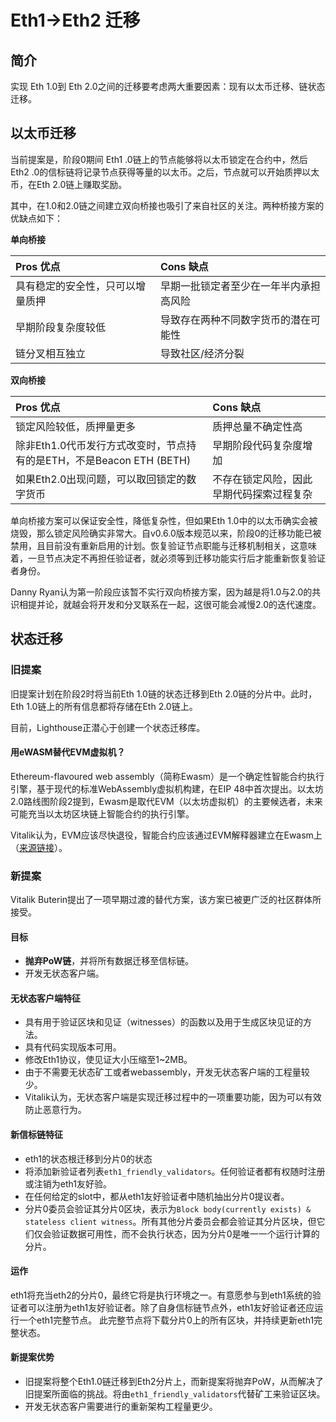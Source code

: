 # Eth1-&gt;Eth2 迁移

## 简介

实现 Eth 1.0到 Eth 2.0之间的迁移要考虑两大重要因素：现有以太币迁移、链状态迁移。

## 以太币迁移

当前提案是，阶段0期间 Eth1 .0链上的节点能够将以太币锁定在合约中，然后Eth2 .0的信标链将记录节点获得等量的以太币。之后，节点就可以开始质押以太币，在Eth 2.0链上赚取奖励。

其中，在1.0和2.0链之间建立双向桥接也吸引了来自社区的关注。两种桥接方案的优缺点如下：

**单向桥接**

| Pros 优点 | Cons 缺点 |
| :--- | :--- |
| 具有稳定的安全性，只可以增量质押 | 早期一批锁定者至少在一年半内承担高风险 |
| 早期阶段复杂度较低 | 导致存在两种不同数字货币的潜在可能性 |
|  链分叉相互独立 | 导致社区/经济分裂 |

**双向桥接**

| Pros 优点 | Cons 缺点 |
| :--- | :--- |
| 锁定风险较低，质押量更多 | 质押总量不确定性高 |
| 除非Eth1.0代币发行方式改变时，节点持有的是ETH，不是Beacon ETH \(BETH\) | 早期阶段代码复杂度增加 |
| 如果Eth2.0出现问题，可以取回锁定的数字货币 | 不存在锁定风险，因此早期代码探索过程复杂 |

单向桥接方案可以保证安全性，降低复杂性，但如果Eth 1.0中的以太币确实会被烧毁，那么锁定风险确实非常大。自v0.6.0版本规范以来，阶段0的迁移功能已被禁用，且目前没有重新启用的计划。恢复验证节点职能与迁移机制相关，这意味着，一旦节点决定不再担任验证者，就必须等到迁移功能实行后才能重新恢复验证者身份。

Danny Ryan认为第一阶段应该暂不实行双向桥接方案，因为越是将1.0与2.0的共识相提并论，就越会将开发和分叉联系在一起，这很可能会减慢2.0的迭代速度。

## 状态迁移

### 旧提案

旧提案计划在阶段2时将当前Eth 1.0链的状态迁移到Eth 2.0链的分片中。此时，Eth 1.0链上的所有信息都将存储在Eth 2.0链上。

目前，Lighthouse正潜心于创建一个状态迁移库。

#### **用eWASM替代EVM虚拟机？**

Ethereum-flavoured web assembly（简称Ewasm）是一个确定性智能合约执行引擎，基于现代的标准WebAssembly虚拟机构建，在EIP 48中首次提出。以太坊 2.0路线图阶段2提到，Ewasm是取代EVM（以太坊虚拟机）的主要候选者，未来可能充当以太坊区块链上智能合约的执行引擎。

Vitalik认为，EVM应该尽快退役，智能合约应该通过EVM解释器建立在Ewasm上（[来源链接](https://medium.com/ethereum-magicians/demystifying-the-road-to-ethereum-2-0-8130ade8d00f#a32b)）。



### 新提案

Vitalik Buterin提出了一项早期过渡的替代方案，该方案已被更广泛的社区群体所接受。

#### **目标**

* **抛弃PoW链**，并将所有数据迁移至信标链。
* 开发无状态客户端。

#### **无状态客户端特征**

* 具有用于验证区块和见证（witnesses）的函数以及用于生成区块见证的方法。
* 具有代码实现版本可用。
* 修改Eth1协议，使见证大小压缩至1~2MB。
* 由于不需要无状态矿工或者webassembly，开发无状态客户端的工程量较少。
* Vitalik认为，无状态客户端是实现迁移过程中的一项重要功能，因为可以有效防止恶意行为。

#### **新信标链特征**

* eth1的状态根迁移到分片0的状态
* 将添加新验证者列表`eth1_friendly_validators`。任何验证者都有权随时注册或注销为eth1友好验。
* 在任何给定的slot中，都从eth1友好验证者中随机抽出分片0提议者。
* 分片0委员会验证其分片0区块，表示为`Block body(currently exists) & stateless client witness`。所有其他分片委员会都会验证其分片区块，但它们仅会验证数据可用性，而不会执行状态，因为分片0是唯一一个运行计算的分片。

#### **运作**

eth1将充当eth2的分片0，最终它将是执行环境之一。有意愿参与到eth1系统的验证者可以注册为eth1友好验证者。除了自身信标链节点外，eth1友好验证者还应运行一个eth1完整节点。 此完整节点将下载分片0上的所有区块，并持续更新eth1完整状态。

#### **新提案优势**

* 旧提案将整个Eth1.0链迁移到Eth2分片上，而新提案将抛弃PoW，从而解决了旧提案所面临的挑战。将由`eth1_friendly_validators`代替矿工来验证区块。
* 开发无状态客户需要进行的重新架构工程量更少。

